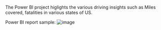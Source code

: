 
The Power BI project higlights the various driving insights such as Miles covered, fatalities in various states of US.


Power BI report sample:
![image](https://user-images.githubusercontent.com/63587657/129292842-f9df9711-38e4-45ad-89de-b95f709d2bd8.png)


